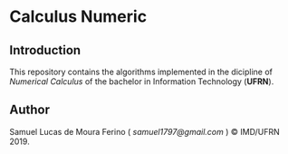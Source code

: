 # Calculus Numeric

## Introduction  
  
This repository contains the algorithms implemented in the dicipline of _Numerical Calculus_ of the bachelor in Information Technology (__UFRN__).
	
## Author  
Samuel Lucas de Moura Ferino ( _samuel1797@gmail.com_ ) 
:copyright: IMD/UFRN 2019. 
